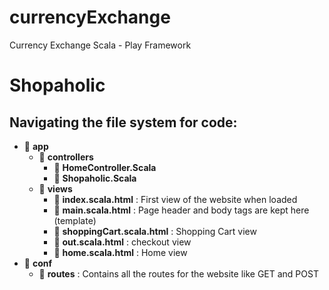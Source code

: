 # currencyExchange
Currency Exchange Scala - Play Framework 
# Shopaholic 
## Navigating the file system for code: 
   - :open_file_folder: **app**
      -  :open_file_folder: **controllers** 
           -   :open_file_folder: **HomeController.Scala**
           -   :open_file_folder: **Shopaholic.Scala** 
      -  :open_file_folder: **views** 
           -   :open_file_folder: **index.scala.html** : First view of the website when loaded
           -   :open_file_folder: **main.scala.html** : Page header and body tags are kept here  (template)
           -   :open_file_folder: **shoppingCart.scala.html** : Shopping Cart view
           -   :open_file_folder: **out.scala.html** : checkout view
           -   :open_file_folder: **home.scala.html** : Home view 
   - :open_file_folder: **conf**
       - :open_file_folder: **routes** : Contains all the routes for the website like GET and POST
